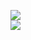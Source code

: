 [![](https://img.shields.io/badge/Made%20With-Github%20Spray-lightgrey.svg?style=for-the-badge&logo=github)](https://github.com/Annihil/github-spray#4666)  
[![](https://i.imgur.com/2DrTn0Z.gif)](https://github.com/Annihil/github-spray)